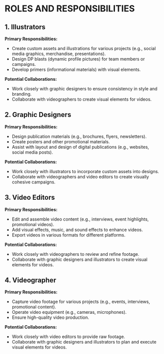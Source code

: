 # ROLES AND RESPONSIBILITIES
## 1. Illustrators
**Primary Responsibilities:**
- Create custom assets and illustrations for various projects (e.g., social media graphics, merchandise, presentations).
- Design DP blasts (dynamic profile pictures) for team members or campaigns.
- Develop primers (informational materials) with visual elements.

**Potential Collaborations:**
- Work closely with graphic designers to ensure consistency in style and branding.
- Collaborate with videographers to create visual elements for videos.

## 2. Graphic Designers
**Primary Responsibilities:**
- Design publication materials (e.g., brochures, flyers, newsletters).
- Create posters and other promotional materials.
- Assist with layout and design of digital publications (e.g., websites, social media posts).

**Potential Collaborations:**
- Work closely with illustrators to incorporate custom assets into designs.
- Collaborate with videographers and video editors to create visually cohesive campaigns.

## 3. Video Editors
**Primary Responsibilities:**
- Edit and assemble video content (e.g., interviews, event highlights, promotional videos).
- Add visual effects, music, and sound effects to enhance videos.
- Export videos in various formats for different platforms.

**Potential Collaborations:**
- Work closely with videographers to review and refine footage.
- Collaborate with graphic designers and illustrators to create visual elements for videos.

## 4. Videographer
**Primary Responsibilities:**
- Capture video footage for various projects (e.g., events, interviews, promotional content).
- Operate video equipment (e.g., cameras, microphones).
- Ensure high-quality video production.

**Potential Collaborations:**
- Work closely with video editors to provide raw footage.
- Collaborate with graphic designers and illustrators to plan and execute visual elements for videos.